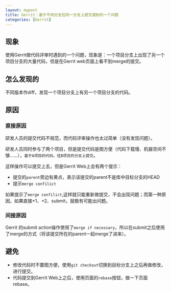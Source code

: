 ```yaml
---
layout: mypost
title: Gerrit：基于不同分支往同一分支上提交遇到的一个问题
categories: [Gerrit]
---
```


## 现象

使用Gerrit做代码评审时遇到的一个问题，现象是：一个项目分支上出现了另一个项目分支的大量代码，但是在Gerrit web页面上看不到merge的提交。

## 怎么发现的

不同版本作diff，发现一个项目分支上有另一个项目分支的代码。

## 原因

### 直接原因

研发人员的提交代码不规范，而代码评审操作也太过简单（没有发现问题）。

研发人员同时参与了两个项目，但是提交代码是图方便（代码下载慢、机器空间不够……），`基于A项目的代码，往B项目的分支上提交`。

这样操作可以提交上去，但是Gerrit Web上会有两个提示：

+ 提交的`parent`旁边有黄点，表示该提交的parent不是库中目标分支的HEAD
+ 提示`merge confilict`

如果提示了`merge confilict`,这样就只能重新做提交，不会出现问题；而第一种原因，如果直接+1、+2、submit，就极有可能出问题。

### 间接原因

Gerrit 的submit action操作使用了`merge if necessary`，所以在submit之后使用了merge的方式（将该提交所在的parent一起merge了进来）。

## 避免

+ 修改代码时不要图方便，使用`git checkout`切换到目标分支上之后再做修改，进行提交。
+ 代码提交到Gerrit Web上之后，使用页面的`rebase`按钮，做一下页面rebase。
